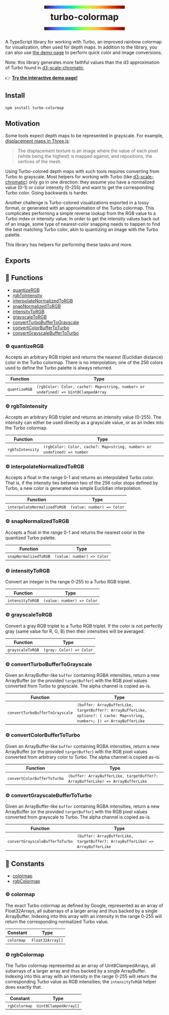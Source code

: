 <div align="center">

# <img src="./demo/public/turbo.png" width="256" height="10" alt="" valign="middle"> <br> turbo-colormap <br> <img src="./demo/public/turbo.png" width="256" height="10" alt="" valign="middle">

</div>

A TypeScript library for working with Turbo, an improved rainbow colormap for
visualization, often used for depth maps. In addition to the library, you can
also use [the demo page](https://exogen.github.io/turbo-colormap/) to perform
quick color and image conversions.

Note: this library generates more faithful values than the d3 approximation of
Turbo found in [d3-scale-chromatic](https://github.com/d3/d3-scale-chromatic).

👉 **[Try the interactive demo page!](https://exogen.github.io/turbo-colormap/)**

## Install

```sh
npm install turbo-colormap
```

## Motivation

Some tools expect depth maps to be represented in grayscale. For example,
[displacement maps in Three.js](https://threejs.org/docs/#api/en/materials/MeshStandardMaterial.displacementMap):

> The displacement texture is an image where the value of each pixel (white
> being the highest) is mapped against, and repositions, the vertices of the
> mesh.

Using Turbo-colored depth maps with such tools requires converting from Turbo
to grayscale. Most helpers for working with Turbo (like [d3-scale-chromatic](https://github.com/d3/d3-scale-chromatic))
only go in one direction: they assume you have a normalized value (0-1) or
color intensity (0-255) and want to get the corresponding Turbo color. Going
backwards is harder.

Another challenge is Turbo-colored visualizations exported in a lossy format,
or generated with an approximation of the Turbo colormap. This complicates
performing a simple reverse lookup from the RGB value to a Turbo index or
intensity value. In order to get the intensity values back out of an image,
some type of nearest-color snapping needs to happen to find the best matching
Turbo color, akin to quantizing an image with the Turbo palette.

This library has helpers for performing these tasks and more.

## Exports

<!-- TSDOC_START -->

## :toolbox: Functions

- [quantizeRGB](#gear-quantizergb)
- [rgbToIntensity](#gear-rgbtointensity)
- [interpolateNormalizedToRGB](#gear-interpolatenormalizedtorgb)
- [snapNormalizedToRGB](#gear-snapnormalizedtorgb)
- [intensityToRGB](#gear-intensitytorgb)
- [grayscaleToRGB](#gear-grayscaletorgb)
- [convertTurboBufferToGrayscale](#gear-convertturbobuffertograyscale)
- [convertColorBufferToTurbo](#gear-convertcolorbuffertoturbo)
- [convertGrayscaleBufferToTurbo](#gear-convertgrayscalebuffertoturbo)

### :gear: quantizeRGB

Accepts an arbitrary RGB triplet and returns the nearest (Euclidian distance)
color in the Turbo colormap. There is no interpolation; one of the 256 colors
used to define the Turbo palette is always returned.

| Function | Type |
| ---------- | ---------- |
| `quantizeRGB` | `(rgbColor: Color, cache?: Map<string, number> or undefined) => Uint8ClampedArray` |

### :gear: rgbToIntensity

Accepts an arbitrary RGB triplet and returns an intensity value (0-255). The
intensity can either be used directly as a grayscale value, or as an index
into the Turbo colormap.

| Function | Type |
| ---------- | ---------- |
| `rgbToIntensity` | `(rgbColor: Color, cache?: Map<string, number> or undefined) => number` |

### :gear: interpolateNormalizedToRGB

Accepts a float in the range 0-1 and returns an interpolated Turbo color.
That is, if the intensity lies between two of the 256 color stops defined by
Turbo, a new color is generated via simple Euclidian interpolation.

| Function | Type |
| ---------- | ---------- |
| `interpolateNormalizedToRGB` | `(value: number) => Color` |

### :gear: snapNormalizedToRGB

Accepts a float in the range 0-1 and returns the nearest color in the
quantized Turbo palette.

| Function | Type |
| ---------- | ---------- |
| `snapNormalizedToRGB` | `(value: number) => Color` |

### :gear: intensityToRGB

Convert an integer in the range 0-255 to a Turbo RGB triplet.

| Function | Type |
| ---------- | ---------- |
| `intensityToRGB` | `(value: number) => Color` |

### :gear: grayscaleToRGB

Convert a gray RGB triplet to a Turbo RGB triplet. If the color is not
perfectly gray (same value for R, G, B) then their intensities will be
averaged.

| Function | Type |
| ---------- | ---------- |
| `grayscaleToRGB` | `(gray: Color) => Color` |

### :gear: convertTurboBufferToGrayscale

Given an ArrayBuffer-like `buffer` containing RGBA intensities, return a new
ArrayBuffer (or the provided `targetBuffer`) with the RGB pixel values
converted from Turbo to grayscale. The alpha channel is copied as-is.

| Function | Type |
| ---------- | ---------- |
| `convertTurboBufferToGrayscale` | `(buffer: ArrayBufferLike, targetBuffer?: ArrayBufferLike, options?: { cache: Map<string, number>; }) => ArrayBufferLike` |

### :gear: convertColorBufferToTurbo

Given an ArrayBuffer-like `buffer` containing RGBA intensities, return a new
ArrayBuffer (or the provided `targetBuffer`) with the RGB pixel values
converted from arbitrary color to Turbo. The alpha channel is copied as-is.

| Function | Type |
| ---------- | ---------- |
| `convertColorBufferToTurbo` | `(buffer: ArrayBufferLike, targetBuffer?: ArrayBufferLike) => ArrayBufferLike` |

### :gear: convertGrayscaleBufferToTurbo

Given an ArrayBuffer-like `buffer` containing RGBA intensities, return a new
ArrayBuffer (or the provided `targetBuffer`) with the RGB pixel values
converted from grayscale to Turbo. The alpha channel is copied as-is.

| Function | Type |
| ---------- | ---------- |
| `convertGrayscaleBufferToTurbo` | `(buffer: ArrayBufferLike, targetBuffer?: ArrayBufferLike) => ArrayBufferLike` |


## :wrench: Constants

- [colormap](#gear-colormap)
- [rgbColormap](#gear-rgbcolormap)

### :gear: colormap

The exact Turbo colormap as defined by Google, represented as an array of
Float32Arrays, all subarrays of a larger array and thus backed by a single
ArrayBuffer. Indexing into this array with an intensity in the range 0-255
will return the corresponding normalized Turbo value.

| Constant | Type |
| ---------- | ---------- |
| `colormap` | `Float32Array[]` |

### :gear: rgbColormap

The Turbo colormap represented as an array of Uint8ClampedArrays, all
subarrays of a larger array and thus backed by a single ArrayBuffer. Indexing
into this array with an intensity in the range 0-255 will return the
corresponding Turbo value as RGB intensities; the `intensityToRGB`
helper does exactly that.

| Constant | Type |
| ---------- | ---------- |
| `rgbColormap` | `Uint8ClampedArray[]` |



<!-- TSDOC_END -->
